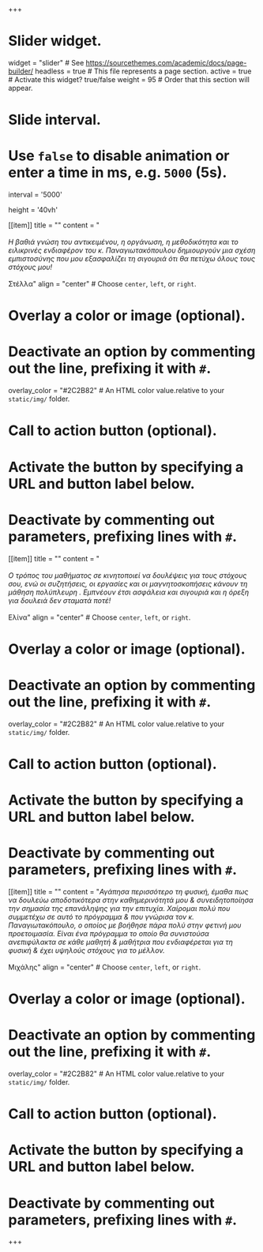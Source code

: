 +++
# Slider widget.
widget = "slider"  # See https://sourcethemes.com/academic/docs/page-builder/
headless = true  # This file represents a page section.
active = true  # Activate this widget? true/false
weight = 95  # Order that this section will appear.

# Slide interval.
# Use `false` to disable animation or enter a time in ms, e.g. `5000` (5s).
interval = '5000'

height = '40vh'


[[item]]
  title = ""
  content = "<br/><br/><i>Η βαθιά γνώση του αντικειμένου, η οργάνωση, η μεθοδικότητα και το ειλικρινές ενδιαφέρον του κ. Παναγιωτακόπουλου δημιουργούν μια σχέση εμπιστοσύνης που μου εξασφαλίζει τη σιγουριά ότι θα πετύχω όλους τους στόχους μου!</i><br/><br/>Στέλλα"
  align = "center"  # Choose `center`, `left`, or `right`.

  # Overlay a color or image (optional).
  #   Deactivate an option by commenting out the line, prefixing it with `#`.
  overlay_color = "#2C2B82"  # An HTML color value.relative to your `static/img/` folder.

  # Call to action button (optional).
  #   Activate the button by specifying a URL and button label below.
  #   Deactivate by commenting out parameters, prefixing lines with `#`.

[[item]]
  title = ""
  content = "<br/><br/><i>Ο τρόπος του μαθήματος σε κινητοποιεί να δουλέψεις για τους στόχους σου, ενώ οι συζητήσεις, οι εργασίες και οι μαγνητοσκοπήσεις κάνουν τη μάθηση πολύπλευρη . Εμπνέουν έτσι ασφάλεια και σιγουριά και η όρεξη για δουλειά δεν σταματά ποτέ!</i><br/><br/>Ελίνα"
  align = "center"  # Choose `center`, `left`, or `right`.

  # Overlay a color or image (optional).
  #   Deactivate an option by commenting out the line, prefixing it with `#`.
  overlay_color = "#2C2B82"  # An HTML color value.relative to your `static/img/` folder.

  # Call to action button (optional).
  #   Activate the button by specifying a URL and button label below.
  #   Deactivate by commenting out parameters, prefixing lines with `#`.

[[item]]
  title = ""
  content = "<i>Αγάπησα περισσότερο τη φυσική, έμαθα πως να δουλεύω αποδοτικότερα στην καθημερινότητά μου & συνειδητοποίησα την σημασία της επανάληψης για την επιτυχία. Χαίρομαι πολύ που συμμετέχω σε αυτό το πρόγραμμα & που γνώρισα τον κ. Παναγιωτακόπουλο, ο οποίος με βοήθησε πάρα πολύ στην φετινή μου προετοιμασία. Είναι ένα πρόγραμμα το οποίο θα συνιστούσα ανεπιφύλακτα σε κάθε μαθητή & μαθήτρια που ενδιαφέρεται για τη φυσική & έχει υψηλούς στόχους για το μέλλον.</i><br/><br/>Μιχάλης"
  align = "center"  # Choose `center`, `left`, or `right`.

  # Overlay a color or image (optional).
  #   Deactivate an option by commenting out the line, prefixing it with `#`.
  overlay_color = "#2C2B82"  # An HTML color value.relative to your `static/img/` folder.

  # Call to action button (optional).
  #   Activate the button by specifying a URL and button label below.
  #   Deactivate by commenting out parameters, prefixing lines with `#`.
+++